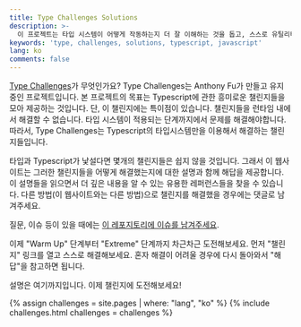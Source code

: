 ```yaml
---
title: Type Challenges Solutions
description: >-
  이 프로젝트는 타입 시스템이 어떻게 작동하는지 더 잘 이해하는 것을 돕고, 스스로 유틸리티 타입을 만들어보거나 혹은 새롭고 즐거운 문제들을 경험해보는 것을 목표로 합니다. 
keywords: 'type, challenges, solutions, typescript, javascript'
lang: ko
comments: false
---
```


[Type Challenges](https://github.com/type-challenges/type-challenges)가 무엇인가요?
Type Challenges는 Anthony Fu가 만들고 유지 중인 프로젝트입니다.
본 프로젝트의 목표는 Typescript에 관한 흥미로운 챌린지들을 모아 제공하는 것입니다.
단, 이 챌린지에는 특이점이 있습니다. 
챌린지들을 런타임 내에서 해결할 수 없습니다. 
타입 시스템이 적용되는 단계까지에서 문제를 해결해야합니다.
따라서, Type Challenges는 Typescript의 타입시스템만을 이용해서 해결하는 챌린지들입니다.

타입과 Typescript가 낯설다면 몇개의 챌린지들은 쉽지 않을 것입니다.
그래서 이 웹사이트는 그러한 챌린지들을 어떻게 해결했는지에 대한 설명과 함께 해답을 제공합니다.
이 설명들을 읽으면서 더 깊은 내용을 알 수 있는 유용한 레퍼런스들을 찾을 수 있습니다.
다른 방법(이 웹사이트와는 다른 방법)으로 챌린지를 해결했을 경우에는 댓글로 남겨주세요.

질문, 이슈 등이 있을 때에는 [이 레포지토리에 이슈를 남겨주세요](https://github.com/ghaiklor/type-challenges-solutions/issues).

이제 "Warm Up" 단계부터 "Extreme" 단계까지 차근차근 도전해보세요.
먼저 "챌린지" 링크를 열고 스스로 해결해보세요.
혼자 해결이 어려울 경우에 다시 돌아와서 "해답"을 참고하면 됩니다.

설명은 여기까지입니다. 이제 챌린지에 도전해보세요!

{% assign challenges = site.pages | where: "lang", "ko" %}
{% include challenges.html challenges = challenges %}